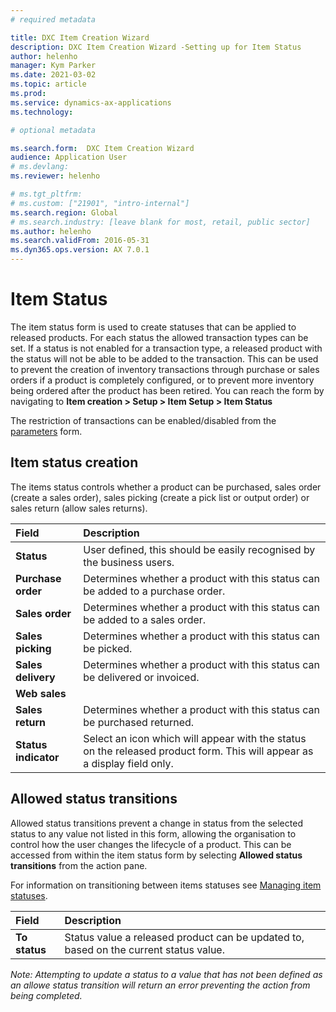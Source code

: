```yaml
---
# required metadata

title: DXC Item Creation Wizard 
description: DXC Item Creation Wizard -Setting up for Item Status  
author: helenho
manager: Kym Parker
ms.date: 2021-03-02
ms.topic: article
ms.prod: 
ms.service: dynamics-ax-applications
ms.technology: 

# optional metadata

ms.search.form:  DXC Item Creation Wizard 
audience: Application User
# ms.devlang: 
ms.reviewer: helenho

# ms.tgt_pltfrm: 
# ms.custom: ["21901", "intro-internal"]
ms.search.region: Global
# ms.search.industry: [leave blank for most, retail, public sector]
ms.author: helenho
ms.search.validFrom: 2016-05-31
ms.dyn365.ops.version: AX 7.0.1
---
```


# Item Status

The item status form is used to create statuses that can be applied to released products. For each status the allowed transaction types can be set. If a status is not enabled for a transaction type, a released product with the status will not be able to be added to the transaction. This can be used to prevent the creation of inventory transactions through purchase or sales orders if a product is completely configured, or to prevent more inventory being ordered after the product has been retired. You can reach the form by navigating to **Item creation > Setup > Item Setup > Item Status**

The restriction of transactions can be enabled/disabled from the [parameters](../Item-creation-parameters.md) form. 

## Item status creation

The items status controls whether a product can be purchased, sales order (create a sales order), sales picking (create a pick list or output order) or sales return (allow sales returns).  

|  **Field**  | **Description** | 
|:---|:---|     
|  **Status**  | User defined, this should be easily recognised by the business users. |  
|  **Purchase order**  | Determines whether a product with this status can be added to a purchase order. |  
|  **Sales order**  | Determines whether a product with this status can be added to a sales order. |
|  **Sales picking**  | Determines whether a product with this status can be picked. |
|  **Sales delivery**  | Determines whether a product with this status can be delivered or invoiced. |
|  **Web sales**  |  |
|  **Sales return**  | Determines whether a product with this status can be purchased returned. |
|  **Status indicator**  | Select an icon which will appear with the status on the released product form. This will appear as a display field only.  |

## Allowed status transitions

Allowed status transitions prevent a change in status from the selected status to any value not listed in this form, allowing the organisation to control how the user changes the lifecycle of a product. This can be accessed from within the item status form by selecting **Allowed status transitions** from the action pane.

For information on transitioning between items statuses see [Managing item statuses](../../PROCESSES/Managing-item-statuses.md).

|  **Field**  | **Description** | 
|:---|:---|     
|  **To status**  | Status value a released product can be updated to, based on the current status value. |

*Note: Attempting to update a status to a value that has not been defined as an allowe status transition will return an error preventing the action from being completed.*

